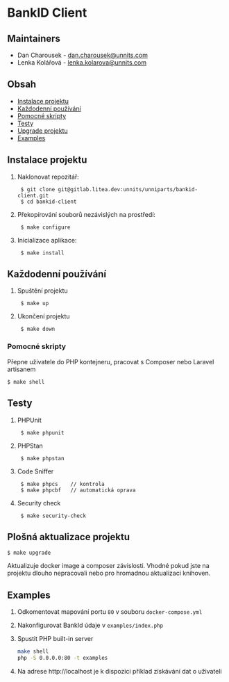 # BankID Client

## Maintainers
- Dan Charousek - dan.charousek@unnits.com
- Lenka Kolářová - lenka.kolarova@unnits.com

## Obsah
- [Instalace projektu](#instalace-projektu)
- [Každodenní používání](#každodenní-používání)
- [Pomocné skripty](#pomocné-skripty)
- [Testy](#testy)
- [Upgrade projektu](#plošná-aktualizace-projektu)
- [Examples](#examples)

## Instalace projektu

1. Naklonovat repozitář:

        $ git clone git@gitlab.litea.dev:unnits/unniparts/bankid-client.git
        $ cd bankid-client

2. Překopírování souborů nezávislých na prostředí:

        $ make configure

3. Inicializace aplikace:

        $ make install

## Každodenní používání

1. Spuštění projektu

        $ make up

2. Ukončení projektu

        $ make down

### Pomocné skripty

Přepne uživatele do PHP kontejneru, pracovat s Composer nebo Laravel artisanem

    $ make shell

## Testy

1. PHPUnit

        $ make phpunit

2. PHPStan

        $ make phpstan

3. Code Sniffer

        $ make phpcs    // kontrola
        $ make phpcbf   // automatická oprava

4. Security check

        $ make security-check 

## Plošná aktualizace projektu

    $ make upgrade

Aktualizuje docker image a composer závislosti.
Vhodné pokud jste na projektu dlouho nepracovali nebo pro hromadnou aktualizaci knihoven.

## Examples

1. Odkomentovat mapování portu `80` v souboru `docker-compose.yml`

2. Nakonfigurovat BankId údaje v `examples/index.php`

2. Spustit PHP built-in server

   ```bash
   make shell
   php -S 0.0.0.0:80 -t examples
   ```
   
3. Na adrese http://localhost je k dispozici příklad získávání dat o uživateli
